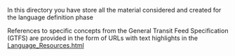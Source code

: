 In this directory you have store all the material considered and created for the language definition phase

References to specific concepts from the General Transit Feed Specification (GTFS) are provided in the form of URLs with text highlights in the [Language_Resources.html](https://amassacci.github.io/Language_Resources.html)
